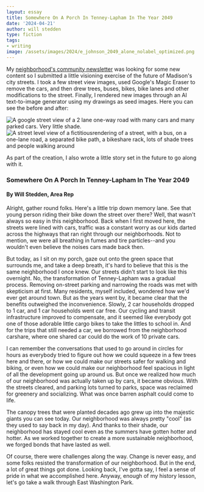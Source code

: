 ```yaml
---
layout: essay
title: Somewhere On A Porch In Tenney-Lapham In The Year 2049
date: '2024-04-21'
author: will stedden
type: fiction
tags:
- writing
image: /assets/images/2024/e_johnson_2049_alone_nolabel_optimized.png
---
```


My [neighborhood's community newsletter](https://tenneylapham.org/web-data/news/newspdfs/Spring2024) was looking for some new content so I submitted a little visioning exercise of the future of Madison's city streets. I took a few street view images, used Google's Magic Eraser to remove the cars, and then drew trees, buses, bikes, bike lanes and other modifications to the street.  Finally, I rendered new images through an AI text-to-image generator using my drawings as seed images. Here you can see the before and after:

<img class="small_img" title="E Johnson St in 2024" src="/assets/images/2024/ejohnson_orig.png" alt="A google street view of a 2 lane one-way road with many cars and many parked cars.  Very little shade.">
<img class="small_img" title="Imagining E Johnson St in 2024" src="/assets/images/2024/e_johnson_2049_alone_nolabel.png" alt="A street level view of a fictitiousrendering of a street, with a bus, on a one-lane road, a separated bike path, a bikeshare rack, lots of shade trees and people walking around">

As part of the creation, I also wrote a little story set in the future to go along with it.

### Somewhere On A Porch In Tenney-Lapham In The Year 2049

#### By Will  Stedden, Area Rep

Alright, gather round folks. Here's a little trip down memory lane. See that young person riding their bike down the street over there? Well, that wasn't always so easy in this neighborhood. Back when I first moved here, the streets were lined with cars, traffic was a constant worry as our kids darted across the highways that ran right through our neighborhoods. Not to mention, we were all breathing in fumes and tire particles--and you wouldn't even believe the noises cars made back then.

But today, as I sit on my porch, gaze out onto the green space that surrounds me, and take a deep breath, it's hard to believe that this is the same neighborhood I once knew. Our streets didn't start to look like this overnight. No, the transformation of Tenney-Lapham was a gradual process. Removing on-street parking and narrowing the roads was met with skepticism at first. Many residents, myself included, wondered how we'd ever get around town. But as the years went by, it became clear that the benefits outweighed the inconvenience. Slowly, 2 car households dropped to 1 car, and 1 car households went car free. Our cycling and transit infrastructure improved to compensate, and it seemed like everybody got one of those adorable little cargo bikes to take the littles to school in. And for the trips that still needed a car, we borrowed from the neighborhood carshare, where one shared car could do the work of 10 private cars.

I can remember the conversations that used to go around in circles for hours as everybody tried to figure out how we could squeeze in a few trees here and there, or how we could make our streets safer for walking and biking, or even how we could make our neighborhood feel spacious in light of all the development going up around us. But once we realized how much of our neighborhood was actually taken up by cars, it became obvious. With the streets cleared, and parking lots turned to parks, space was reclaimed for greenery and socializing. What was once barren asphalt could come to life.

The canopy trees that were planted decades ago grew up into the majestic giants you can see today. Our neighborhood was always pretty "cool" (as they used to say back in my day). And thanks to their shade, our neighborhood has stayed cool even as the summers have gotten hotter and hotter. As we worked together to create a more sustainable neighborhood, we forged bonds that have lasted as well.

Of course, there were challenges along the way. Change is never easy, and some folks resisted the transformation of our neighborhood. But in the end, a lot of great things got done. Looking back, I've gotta say, I feel a sense of pride in what we accomplished here.  Anyway, enough of my history lesson, let's go take a walk through East Washington Park.

